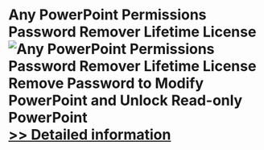 # Any PowerPoint Permissions Password Remover Lifetime License<br />![Any PowerPoint Permissions Password Remover Lifetime License](https://mycommerce.akamaized.net/api/pimages/P300998573/BIG/300998573.PNG)<br />Remove Password to Modify PowerPoint and Unlock Read-only PowerPoint<br />[>> Detailed information](https://secure.shareit.com/shareit/product.html?productid=300998573&affiliateid=200057808)
